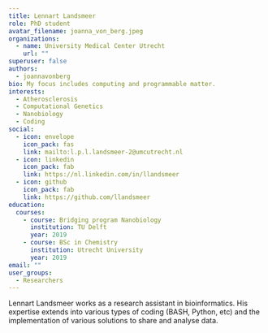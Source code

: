 ```yaml
---
title: Lennart Landsmeer
role: PhD student
avatar_filename: joanna_von_berg.jpeg
organizations:
  - name: University Medical Center Utrecht
    url: ""
superuser: false
authors:
  - joannavonberg
bio: My focus includes computing and programmable matter.
interests:
  - Atherosclerosis
  - Computational Genetics
  - Nanobiology
  - Coding
social:
  - icon: envelope
    icon_pack: fas
    link: mailto:l.p.l.landsmeer-2@umcutrecht.nl
  - icon: linkedin
    icon_pack: fab
    link: https://nl.linkedin.com/in/llandsmeer
  - icon: github
    icon_pack: fab
    link: https://github.com/llandsmeer
education:
  courses:
    - course: Bridging program Nanobiology
      institution: TU Delft
      year: 2019
    - course: BSc in Chemistry
      institution: Utrecht University
      year: 2019
email: ""
user_groups:
  - Researchers
---
```

Lennart Landsmeer works as a research assistant in bioinformatics. His expertise extends into various types of coding (BASH, Python, etc) and the implementation of various solutions to share and analyse data.
